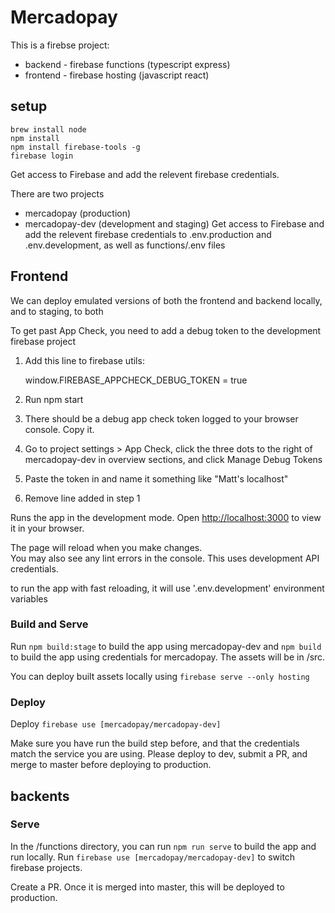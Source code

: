 # Mercadopay

This is a firebse project:

- backend - firebase functions (typescript express)
- frontend - firebase hosting (javascript react)

## setup

    brew install node
    npm install
    npm install firebase-tools -g
    firebase login

Get access to Firebase and add the relevent firebase credentials.

There are two projects

- mercadopay (production)
- mercadopay-dev (development and staging)
  Get access to Firebase and add the relevent firebase credentials to .env.production and .env.development, as well as functions/.env files

## Frontend

We can deploy emulated versions of both the frontend and backend locally, and to staging, to both

To get past App Check, you need to add a debug token to the development firebase project

1) Add this line to firebase utils:

    window.FIREBASE_APPCHECK_DEBUG_TOKEN = true

2) Run
    npm start

3) There should be a debug app check token logged to your browser console. Copy it.

4) Go to project settings > App Check, click the three dots to the right of mercadopay-dev in overview sections, and click Manage Debug Tokens

5) Paste the token in and name it something like "Matt's localhost"

6) Remove line added in step 1

Runs the app in the development mode.
Open [http://localhost:3000](http://localhost:3000) to view it in your browser.

The page will reload when you make changes.\
You may also see any lint errors in the console.
This uses development API credentials.

to run the app with fast reloading, it will use '.env.development' environment variables

### Build and Serve

Run `npm build:stage` to build the app using mercadopay-dev and `npm build` to build the app using credentials for mercadopay. The assets will be in /src.

You can deploy built assets locally using `firebase serve --only hosting`

### Deploy

Deploy `firebase use [mercadopay/mercadopay-dev]`

Make sure you have run the build step before, and that the credentials match the service you are using. Please deploy to dev, submit a PR, and merge to master before deploying to production.

## backents

### Serve

In the /functions directory, you can run `npm run serve` to build the app and run locally. Run `firebase use [mercadopay/mercadopay-dev]` to switch firebase projects.

Create a PR. Once it is merged into master, this will be deployed to production.
